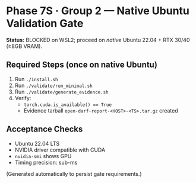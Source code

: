 # Phase 7S · Group 2 — Native Ubuntu Validation Gate

**Status:** BLOCKED on WSL2; proceed on *native* Ubuntu 22.04 + RTX 30/40 (≥8GB VRAM).

## Required Steps (once on native Ubuntu)
1) Run `./install.sh`
2) Run `./validate/run_minimal.sh`
3) Run `./validate/generate_evidence.sh`
4) Verify:
   - `torch.cuda.is_available() == True`
   - Evidence tarball `open-darf-report-<HOST>-<TS>.tar.gz` created

## Acceptance Checks
- Ubuntu 22.04 LTS
- NVIDIA driver compatible with CUDA
- `nvidia-smi` shows GPU
- Timing precision: sub-ms

(Generated automatically to persist gate requirements.)
